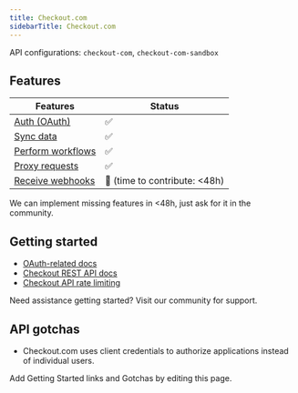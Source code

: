 ```yaml
---
title: Checkout.com
sidebarTitle: Checkout.com
---
```


API configurations: `checkout-com`, `checkout-com-sandbox`

## Features

| Features | Status |
| - | - |
| [Auth (OAuth)](/integrate/guides/authorize-an-api) | ✅ |
| [Sync data](/integrate/guides/sync-data-from-an-api) | ✅ |
| [Perform workflows](/integrate/guides/perform-workflows-with-an-api) | ✅ |
| [Proxy requests](/integrate/guides/proxy-requests-to-an-api) | ✅ |
| [Receive webhooks](/integrate/guides/receive-webhooks-from-an-api) | 🚫 (time to contribute: &lt;48h) |

We can implement missing features in &lt;48h, just ask for it in the community.

## Getting started

-   [OAuth-related docs](https://api-reference.checkout.com/#OAuth)
-   [Checkout REST API docs](https://api-reference.checkout.com)
-   [Checkout API rate limiting](https://www.checkout.com/docs/developer-resources/api/api-rate-limits)

Need assistance getting started? Visit our community for support.

## API gotchas

-   Checkout.com uses client credentials to authorize applications instead of individual users.

Add Getting Started links and Gotchas by editing this page.
